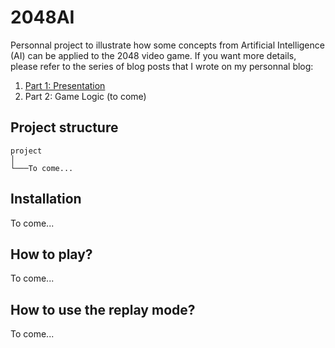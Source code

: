 # 2048AI

Personnal project to illustrate how some concepts from Artificial Intelligence (AI) can be applied to the 2048 video game.
If you want more details, please refer to the series of blog posts that I wrote on my personnal blog:
1. [Part 1: Presentation](https://antoineauger.fr/blog/2020/03/07/programming-an-ai-based-2048-game-part-1-presentation/)
2. Part 2: Game Logic (to come)

## Project structure

```
project
│
└───To come...
```

## Installation

To come...

## How to play?

To come...

## How to use the replay mode?

To come...
